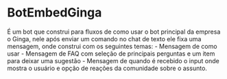 # BotEmbedGinga

É um bot que construi para fluxos de como usar o bot principal da empresa o Ginga, nele após enviar um comando no chat de texto ele fixa uma mensagem, onde construi com os seguintes temas: - Mensagem de como usar - Mensagem de FAQ com seleção de principais perguntas e um item para deixar uma sugestão - Mensagem de quando é recebido o input onde mostra o usuário e opção de reações da comunidade sobre o assunto.
